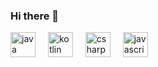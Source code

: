 ### Hi there 👋

<!--
<div align="center">  
  <img width="49%" height="195px" src="https://github-readme-stats.vercel.app/api?username=joaoplombardi&show_icons=true&count_private=true&hide_border=true&title_color=FFFFFF&icon_color=FFFFFF&text_color=FFFFFF&bg_color=0d1117&theme=dark" alt="João Pedro Lombardi github stats" /> 
  <img width="41%" height="195px" src="https://github-readme-stats.vercel.app/api/top-langs/?username=joaoplombardi&layout=compact&hide_border=true&title_color=FFFFFF&icon_color=FFFFFF&text_color=FFFFFF&bg_color=0d1117&theme=dark" />
</div>
-->
<!--
**joaoplombardi/joaoplombardi** is a ✨ _special_ ✨ repository because its `README.md` (this file) appears on your GitHub profile.

Here are some ideas to get you started:

- 🔭 I’m currently working on ...
- 🌱 I’m currently learning ...
- 👯 I’m looking to collaborate on ...
- 🤔 I’m looking for help with ...
- 💬 Ask me about ...
- 📫 How to reach me: ...
- 😄 Pronouns: ...
- ⚡ Fun fact: ...
-->

<div align="left">
  <img src="https://cdn.jsdelivr.net/gh/devicons/devicon/icons/java/java-original.svg" height="40" alt="java logo"  />
  <img width="12" />
  <img src="https://cdn.jsdelivr.net/gh/devicons/devicon/icons/kotlin/kotlin-original.svg" height="40" alt="kotlin logo"  />
  <img width="12" />
  <img src="https://cdn.jsdelivr.net/gh/devicons/devicon/icons/csharp/csharp-original.svg" height="40" alt="csharp logo"  />
  <img width="12" />
  <img src="https://cdn.jsdelivr.net/gh/devicons/devicon/icons/javascript/javascript-original.svg" height="40" alt="javascript logo"  />
</div>
